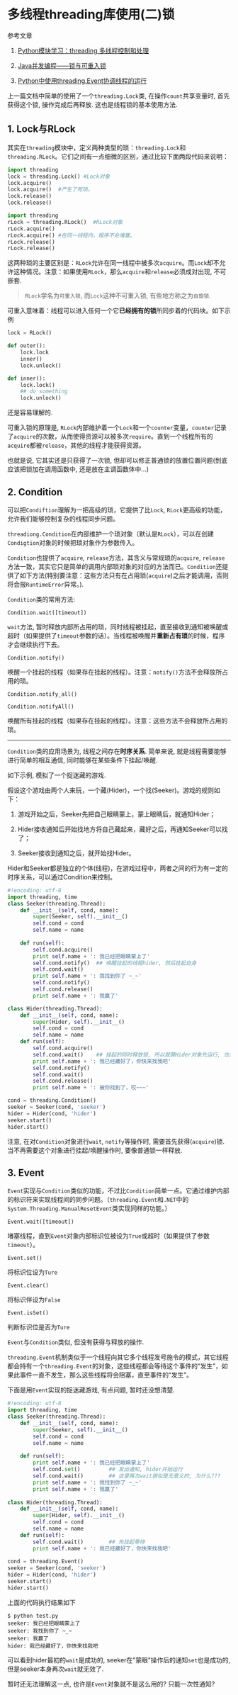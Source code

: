 # 多线程threading库使用(二)锁

参考文章

1. [Python模块学习：threading 多线程控制和处理](http://python.jobbole.com/81546/)

2. [Java并发编程——锁与可重入锁](http://www.jianshu.com/p/007bd7029faf)

3. [Python中使用threading.Event协调线程的运行](http://blog.csdn.net/cnweike/article/details/40821283)

上一篇文档中简单的使用了一个`threading.Lock`类, 在操作`count`共享变量时, 首先获得这个锁, 操作完成后再释放. 这也是线程锁的基本使用方法.

## 1. Lock与RLock

其实在`threading`模块中，定义两种类型的琐：`threading.Lock`和`threading.RLock`。它们之间有一点细微的区别，通过比较下面两段代码来说明：

```py
import threading
lock = threading.Lock()	#Lock对象
lock.acquire()
lock.acquire()  #产生了死琐。
lock.release()
lock.release()
```

```py
import threading
rLock = threading.RLock()  #RLock对象
rLock.acquire()
rLock.acquire()	#在同一线程内，程序不会堵塞。
rLock.release()
rLock.release()
```

这两种琐的主要区别是：`RLock`允许在同一线程中被多次`acquire`。而`Lock`却不允许这种情况。注意：如果使用`RLock`，那么`acquire`和`release`必须成对出现, 不可嵌套.

> `RLock`学名为`可重入锁`, 而`Lock`这种不可重入锁, 有些地方称之为`自旋锁`.

可重入意味着：线程可以进入任何一个它**已经拥有的锁**所同步着的代码块。如下示例

```py
lock = RLock()

def outer():
    lock.lock
    inner()
    lock.unlock()

def inner():
    lock.lock()
    ## do something
    lock.unlock()
```

还是容易理解的.

可重入锁的原理是, `RLock`内部维护着一个`Lock`和一个`counter`变量，`counter`记录了`acquire`的次数，从而使得资源可以被多次`require`。直到一个线程所有的`acquire`都被`release`，其他的线程才能获得资源。

也就是说, 它其实还是只获得了一次锁, 但却可以修正普通锁的放置位置问题(到底应该把锁加在调用函数中, 还是放在主调函数体中...)

## 2. Condition

可以把`Condiftion`理解为一把高级的琐，它提供了比`Lock`, `RLock`更高级的功能，允许我们能够控制复杂的线程同步问题。

`threadiong.Condition`在内部维护一个琐对象（默认是`RLock`），可以在创建`Condigtion`对象的时候把琐对象作为参数传入。

`Condition`也提供了`acquire`, `release`方法，其含义与常规琐的`acquire`, `release`方法一致，其实它只是简单的调用内部琐对象的对应的方法而已。`Condition`还提供了如下方法(特别要注意：这些方法只有在占用琐(`acquire`)之后才能调用，否则将会报`RuntimeError`异常。).

`Condition`类的常用方法:

`Condition.wait([timeout])`

`wait`方法, 暂时释放内部所占用的琐，同时线程被挂起，直至接收到通知被唤醒或超时（如果提供了`timeout`参数的话）。当线程被唤醒并**重新占有琐**的时候，程序才会继续执行下去。

`Condition.notify()`

唤醒一个挂起的线程（如果存在挂起的线程）。注意：`notify()`方法不会释放所占用的琐。

`Condition.notify_all()`

`Condition.notifyAll()`

唤醒所有挂起的线程（如果存在挂起的线程）。注意：这些方法不会释放所占用的琐。

------

`Condition`类的应用场景为, 线程之间存在**时序关系**. 简单来说, 就是线程需要能够进行简单的相互通信, 同时能够在某些条件下挂起/唤醒.

如下示例, 模拟了一个捉迷藏的游戏.

假设这个游戏由两个人来玩，一个藏(Hider)，一个找(Seeker)。游戏的规则如下：

1. 游戏开始之后，Seeker先把自己眼睛蒙上，蒙上眼睛后，就通知Hider；

2. Hider接收通知后开始找地方将自己藏起来，藏好之后，再通知Seeker可以找了； 

3. Seeker接收到通知之后，就开始找Hider。

Hider和Seeker都是独立的个体(线程)，在游戏过程中，两者之间的行为有一定的时序关系，可以通过Condition来控制。

```py
#!encoding: utf-8
import threading, time
class Seeker(threading.Thread):
    def __init__(self, cond, name):
        super(Seeker, self).__init__()
        self.cond = cond
        self.name = name
    
    def run(self):
        self.cond.acquire()
        print self.name + ': 我已经把眼睛蒙上了'
        self.cond.notify()  ## 唤醒挂起的线程hider, 然后挂起自身
        self.cond.wait()
        print self.name + ': 我找到你了 ~_~'
        self.cond.notify()
        self.cond.release()
        print self.name + ': 我赢了'

class Hider(threading.Thread):
    def __init__(self, cond, name):
        super(Hider, self).__init__()
        self.cond = cond
        self.name = name
    def run(self):
        self.cond.acquire()
        self.cond.wait()    ## 挂起的同时释放锁, 所以就算Hider对象先运行, 也没关系, 它需要一个notify通知
        print self.name + ': 我已经藏好了，你快来找我吧'
        self.cond.notify()
        self.cond.wait()
        self.cond.release() 
        print self.name + ': 被你找到了，哎~~~'

cond = threading.Condition()
seeker = Seeker(cond, 'seeker')
hider = Hider(cond, 'hider')
seeker.start()
hider.start()
```

注意, 在对`Condition`对象进行`wait`, `notify`等操作时, 需要首先获得(`acquire`)锁. 当不再需要这个对象进行挂起/唤醒操作时, 要像普通锁一样释放.

## 3. Event

`Event`实现与`Condition`类似的功能，不过比`Condition`简单一点。它通过维护内部的标识符来实现线程间的同步问题。（`threading.Event`和`.NET`中的`System.Threading.ManualResetEvent`类实现同样的功能。）

`Event.wait([timeout])`

堵塞线程，直到`Event`对象内部标识位被设为`True`或超时（如果提供了参数`timeout`）。

`Event.set()`

将标识位设为`Ture`

`Event.clear()`

将标识伴设为`False`

`Event.isSet()`

判断标识位是否为`Ture`

`Event`与`Condition`类似, 但没有获得与释放的操作. 

`threading.Event`机制类似于一个线程向其它多个线程发号施令的模式，其它线程都会持有一个`threading.Event`的对象，这些线程都会等待这个事件的“发生”，如果此事件一直不发生，那么这些线程将会阻塞，直至事件的“发生”。

下面是用`Event`实现的捉迷藏游戏, 有点问题, 暂时还没想清楚.<???>

```py
#!encoding: utf-8
import threading, time
class Seeker(threading.Thread):
    def __init__(self, cond, name):
        super(Seeker, self).__init__()
        self.cond = cond
        self.name = name
    
    def run(self):
        print self.name + ': 我已经把眼睛蒙上了'
        self.cond.set()         ## 发出通知, hider开始运行
        self.cond.wait()        ## 这里再次wait貌似是无意义的, 为什么???
        print self.name + ': 我找到你了 ~_~'
        print self.name + ': 我赢了'
        
class Hider(threading.Thread):
    def __init__(self, cond, name):
        super(Hider, self).__init__()
        self.cond = cond
        self.name = name
    def run(self):
        self.cond.wait()        ## 先挂起等待
        print self.name + ': 我已经藏好了，你快来找我吧'
        
cond = threading.Event()
seeker = Seeker(cond, 'seeker')
hider = Hider(cond, 'hider')
seeker.start()
hider.start()
```

上面的代码执行结果如下

```
$ python test.py 
seeker: 我已经把眼睛蒙上了
seeker: 我找到你了 ~_~
seeker: 我赢了
hider: 我已经藏好了，你快来找我吧
```

可以看到hider最初的`wait`是成功的, seeker在"蒙眼"操作后的通知`set`也是成功的, 但是seeker本身再次`wait`就无效了. 

暂时还无法理解这一点, 也许是`Event`对象就不是这么用的? 只能一次性通知?